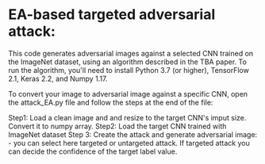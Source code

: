 # EA-based targeted adversarial attack:
This code generates adversarial images against a selected CNN trained on the ImageNet dataset, using an algorithm described in the TBA paper. To run the algorithm, you'll need to install Python 3.7 (or higher), TensorFlow 2.1, Keras 2.2, and Numpy 1.17.

To convert your image to adversarial image against a specific CNN, open the attack_EA.py file and follow the steps at the end of the file:

Step1: Load a clean image and  and resize to the target CNN's imput size. Convert it to numpy array.
Step2: Load the target CNN trained with ImageNet dataset
Step 3: Create the attack and generate adversarial image:
      - you can select here targeted or untargeted attack. If targeted attack you can decide the confidence of the target label value.


